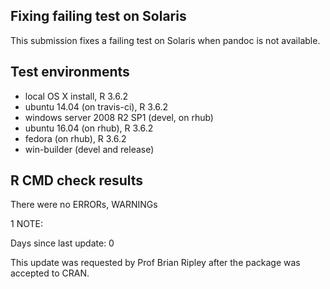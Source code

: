 ## Fixing failing test on Solaris

This submission fixes a failing test on Solaris when pandoc is not available.

## Test environments
* local OS X install, R 3.6.2
* ubuntu 14.04 (on travis-ci), R 3.6.2
* windows server 2008 R2 SP1 (devel, on rhub)
* ubuntu 16.04 (on rhub), R 3.6.2
* fedora (on rhub), R 3.6.2
* win-builder (devel and release)

## R CMD check results

There were no ERRORs, WARNINGs

1 NOTE:

Days since last update: 0

This update was requested by Prof Brian Ripley after the package was accepted to CRAN.
